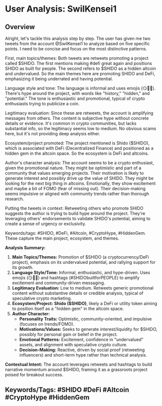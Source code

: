 # User Analysis: SwilKensei1

## Overview

<think>
Alright, let's tackle this analysis step by step. The user has given me two tweets from the account @SwilKensei1 to analyze based on five specific points. I need to be concise and focus on the most distinctive patterns.

First, main topics/themes: Both tweets are retweets promoting a project called $SHIDO. The first mentions making #defi great again and positions SHIDO as built for people. The second refers to $SHIDO as a hidden altcoin and undervalued. So the main themes here are promoting SHIDO and DeFi, emphasizing it being underrated and having potential.

Language style and tone: The language is informal and uses emojis (😏💎🚀). There's hype around the project, with words like "history," "hidden," and "potential." The tone is enthusiastic and promotional, typical of crypto enthusiasts trying to publicize a coin.

Legitimacy evaluation: Since these are retweets, the account is amplifying messages from others. The content is subjective hype without concrete details or evidence. It's common in crypto communities, but lacks substantial info, so the legitimacy seems low to medium. No obvious scams here, but it's not providing deep analysis either.

Ecosystem/project promoted: The project mentioned is Shido ($SHIDO), which is associated with DeFi (Decentralized Finance) and positioned as a hidden gem in the altcoin space. So the ecosystem is DeFi and altcoins.

Author's character analysis: The account seems to be a crypto enthusiast, given the promotional nature. They might be optimistic and part of a community that values emerging projects. Their motivation is likely to generate interest and possibly drive up the value of SHIDO. They might be looking for the next big thing in altcoins. Emotionally, they show excitement and maybe a bit of FOMO (fear of missing out). Their decision-making seems impulsive or aligned with community trends rather than thorough research.

Putting the tweets in context: Retweeting others who promote SHIDO suggests the author is trying to build hype around the project. They're leveraging others' endorsements to validate SHIDO's potential, aiming to create a sense of urgency or exclusivity.

Keywords/tags: #SHIDO, #DeFi, #Altcoin, #CryptoHype, #HiddenGem. These capture the main project, ecosystem, and themes.
</think>

**Analysis Summary:**  
1. **Main Topics/Themes:** Promotion of $SHIDO (a cryptocurrency/DeFi project), emphasis on its undervalued potential, and rallying support for its growth.  
2. **Language Style/Tone:** Informal, enthusiastic, and hype-driven. Uses emojis (😏💎🚀) and hashtags (#SHIDObuiltforPEOPLE) to amplify excitement and community-driven messaging.  
3. **Legitimacy Evaluation:** Low to medium. Retweets generic promotional content without substantive details or credible analysis, typical of speculative crypto marketing.  
4. **Ecosystem/Project:** **Shido ($SHIDO)**, likely a DeFi or utility token aiming to position itself as a "hidden gem" in the altcoin space.  
5. **Author Character:**  
   - **Personality Traits:** Optimistic, community-oriented, and impulsive (focuses on trends/FOMO).  
   - **Motivations/Values:** Seeks to generate interest/liquidity for $SHIDO, possibly for personal gain or belief in the project.  
   - **Emotional Patterns:** Excitement, confidence in "undervalued" assets, and alignment with speculative crypto culture.  
   - **Decision-Making:** Reactive, driven by social proof (retweeting influencers) and short-term hype rather than technical analysis.  

**Contextual Intent:** The account leverages retweets and hashtags to build narrative momentum around $SHIDO, framing it as a grassroots project poised for breakout success.  

**Keywords/Tags:** #SHIDO #DeFi #Altcoin #CryptoHype #HiddenGem
---
